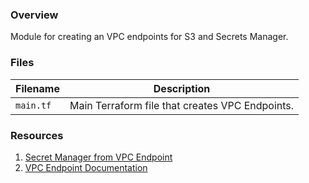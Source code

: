 ### Overview

Module for creating an VPC endpoints for S3 and Secrets Manager.

### Files

| Filename            | Description                                                                                  |
|---------------------|----------------------------------------------------------------------------------------------|
| `main.tf`           | Main Terraform file that creates VPC Endpoints.                                              |

### Resources

1) [Secret Manager from VPC Endpoint](https://aws.amazon.com/blogs/security/how-to-connect-to-aws-secrets-manager-service-within-a-virtual-private-cloud/)
2) [VPC Endpoint Documentation](https://docs.aws.amazon.com/vpc/latest/userguide/vpc-endpoints.html)